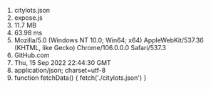 1. citylots.json
2. expose.js
3. 11.7 MB
4. 63.98 ms
5. Mozilla/5.0 (Windows NT 10.0; Win64; x64) AppleWebKit/537.36 (KHTML, like Gecko) Chrome/106.0.0.0 Safari/537.3
6. GitHub.com
7. Thu, 15 Sep 2022 22:44:30 GMT
8. application/json; charset=utf-8
9. function fetchData() {
     fetch('./citylots.json')
   }
